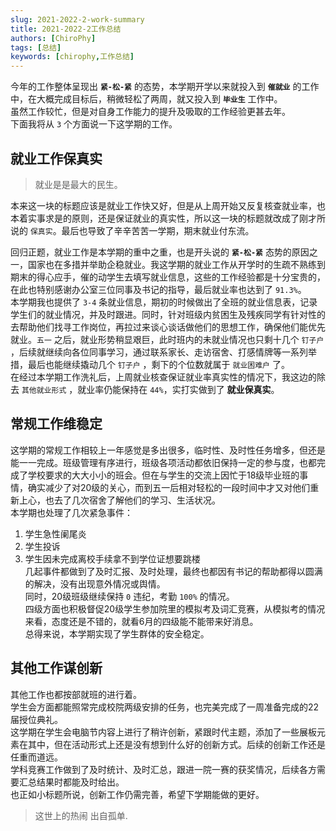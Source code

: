 ```yaml
---
slug: 2021-2022-2-work-summary
title: 2021-2022-2工作总结
authors: [ChiroPhy]
tags: [总结]
keywords: [chirophy,工作总结]
---
```

今年的工作整体呈现出 **`紧-松-紧`** 的态势，本学期开学以来就投入到 **`催就业`** 的工作中，在大概完成目标后，稍微轻松了两周，就又投入到 **`毕业生`** 工作中。  
虽然工作较忙，但是对自身工作能力的提升及吸取的工作经验更甚去年。  
下面我将从 `3` 个方面说一下这学期的工作。  
## 就业工作保真实
>就业是是最大的民生。  

本来这一块的标题应该是就业工作快又好，但是从上周开始又反复核查就业率，也本着实事求是的原则，还是保证就业的真实性，所以这一块的标题就改成了刚才所说的 `保真实`。最后也导致了辛辛苦苦一学期，期末就业付东流。  

回归正题，就业工作是本学期的重中之重，也是开头说的 **`紧-松-紧`** 态势的原因之一，国家也在多措并举助企稳就业。我这学期的就业工作从开学时的生疏不熟练到期末的得心应手，催的动学生去填写就业信息，这些的工作经验都是十分宝贵的，在此也特别感谢办公室三位同事及书记的指导，最后就业率也达到了 `91.3%`。  
本学期我也提供了 `3-4` 条就业信息，期初的时候做出了全班的就业信息表，记录学生们的就业情况，并及时跟进。同时，针对班级内贫困生及残疾同学有针对性的去帮助他们找寻工作岗位，再拉过来谈心谈话做他们的思想工作，确保他们能优先就业。`五一` 之后，就业形势稍显艰巨，此时班内的未就业情况也只剩十几个 `钉子户` ，后续就继续向各位同事学习，通过联系家长、走访宿舍、打感情牌等一系列举措，最后也能继续撬动几个 `钉子户` ，剩下的个位数就属于 `就业困难户` 了。  
在经过本学期工作洗礼后，上周就业核查保证就业率真实性的情况下，我这边的除去 `其他就业形式` ，就业率仍能保持在 `44%`，实打实做到了 **就业保真实**。  

## 常规工作维稳定
这学期的常规工作相较上一年感觉是多出很多，临时性、及时性任务增多，但还是能一一完成。班级管理有序进行，班级各项活动都依旧保持一定的参与度，也都完成了学校要求的大大小小的班会。但在与学生的交流上因忙于18级毕业班的事情，确实减少了对20级的关心，而到五一后相对轻松的一段时间中才又对他们重新上心，也去了几次宿舍了解他们的学习、生活状况。  
本学期也处理了几次紧急事件：  
1. 学生急性阑尾炎  
2. 学生投诉  
3. 学生因未完成离校手续拿不到学位证想要跳楼  
几起事件都做到了及时汇报、及时处理，最终也都因有书记的帮助都得以圆满的解决，没有出现意外情况或舆情。  
同时，20级班级继续保持 `0` 违纪，考勤 `100%` 的情况。  
四级方面也积极督促20级学生参加院里的模拟考及词汇竞赛，从模拟考的情况来看，态度还是不错的，就看6月的四级能不能带来好消息。  
总得来说，本学期实现了学生群体的安全稳定。  

## 其他工作谋创新
其他工作也都按部就班的进行着。  
学生会方面都能照常完成校院两级安排的任务，也完美完成了一周准备完成的22届授位典礼。  
这学期在学生会电脑节内容上进行了稍许创新，紧跟时代主题，添加了一些展板元素在其中，但在活动形式上还是没有想到什么好的创新方式。后续的创新工作还是任重而道远。  
学科竞赛工作做到了及时统计、及时汇总，跟进一院一赛的获奖情况，后续各方需要汇总结果时都能及时给出。  
也正如小标题所说，创新工作仍需完善，希望下学期能做的更好。  

>这世上的热闹 出自孤单.